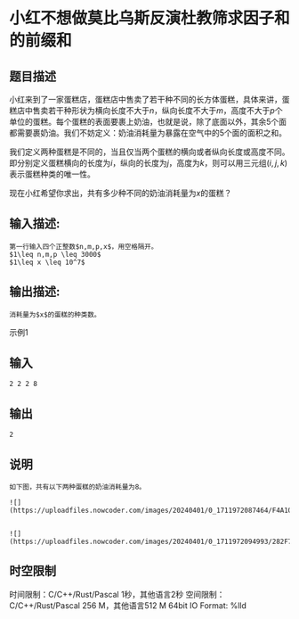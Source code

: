 # 小红不想做莫比乌斯反演杜教筛求因子和的前缀和

## 题目描述

小红来到了一家蛋糕店，蛋糕店中售卖了若干种不同的长方体蛋糕，具体来讲，蛋糕店中售卖若干种形状为横向长度不大于$n$，纵向长度不大于$m$，高度不大于$p$个单位的蛋糕。每个蛋糕的表面要裹上奶油，也就是说，除了底面以外，其余5个面都需要裹奶油。我们不妨定义：奶油消耗量为暴露在空气中的5个面的面积之和。  
  
  
我们定义两种蛋糕是不同的，当且仅当两个蛋糕的横向或者纵向长度或高度不同。即分别定义蛋糕横向的长度为$i$，纵向的长度为$j$，高度为$k$，则可以用三元组$(i,j,k)$表示蛋糕种类的唯一性。  
  
现在小红希望你求出，共有多少种不同的奶油消耗量为$x$的蛋糕？

## 输入描述:
    
    
    第一行输入四个正整数$n,m,p,x$，用空格隔开。  
    $1\leq n,m,p \leq 3000$  
    $1\leq x \leq 10^7$

## 输出描述:
    
    
    消耗量为$x$的蛋糕的种类数。

示例1 

## 输入
    
    
    2 2 2 8

## 输出
    
    
    2

## 说明
    
    
    如下图，共有以下两种蛋糕的奶油消耗量为8。
    
    ![](https://uploadfiles.nowcoder.com/images/20240401/0_1711972087464/F4A10104AE437ADA2D98983D25CD5786)  
    
    
    ![](https://uploadfiles.nowcoder.com/images/20240401/0_1711972094993/282F764CDD1514D9FD4C7A01634DAB5D)  
    


## 时空限制

时间限制：C/C++/Rust/Pascal 1秒，其他语言2秒
空间限制：C/C++/Rust/Pascal 256 M，其他语言512 M
64bit IO Format: %lld
